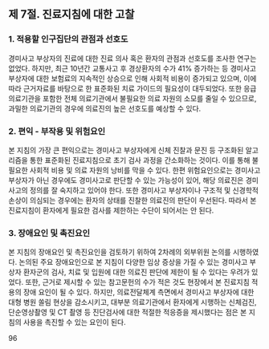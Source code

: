 ## 제 7절. 진료지침에 대한 고찰

### 1. 적용할 인구집단의 관점과 선호도
경미사고 부상자의 진료에 대한 진료 의사 혹은 환자의 관점과 선호도를 조사한 연구는 없었다. 하지만, 최근 10년간 교통사고 후 경상환자의 수가 41% 증가하는 등 경미사고 부상자에 대한 보험료의 지속적인 상승으로 인해 사회적 비용이 증가되고 있으며, 이에 따라 근거자료를 바탕으로 한 표준화된 치료 가이드의 필요성이 대두되었다. 또한 응급의료기관을 포함한 전체 의료기관에서 불필요한 의료 자원의 소모를 줄일 수 있으므로, 과밀한 의료기관의 경우에 의료진의 높은 선호도를 예상할 수 있다.

### 2. 편익 - 부작용 및 위험요인
본 지침의 가장 큰 편익으로는 경미사고 부상자에게 신체 진찰과 문진 등 구조화된 알고리즘을 통한 표준화된 진료지침으로 초기 검사 과정을 간소화하는 것이다. 이를 통해 불필요한 사회적 비용 및 의료 자원의 낭비를 막을 수 있다. 한편 위험요인으로는 경미사고 부상자가 아닌 경우에도 경미사고로 판단할 수 있는 가능성이 있어, 해당 의료진은 경미사고의 정의를 잘 숙지하고 있어야 한다. 또한 경미사고 부상자이나 구조적 및 신경학적 손상이 의심되는 경우에는 환자의 상태를 진찰한 의료진의 판단이 우선된다. 따라서 본 진료지침이 환자에게 필요한 검사를 제한하는 수단이 되어서는 안 된다.

### 3. 장애요인 및 촉진요인
본 지침의 장애요인 및 촉진요인을 검토하기 위하여 2차례의 외부위원 논의를 시행하였다. 논의된 주요 장애요인으로 본 지침이 다양한 임상 증상을 가질 수 있는 경미사고 부상자 환자군의 검사, 치료 및 입원에 대한 의료진 판단에 제한이 될 수 있다는 우려가 있었다. 또한, 근거로 제시할 수 있는 참고문헌의 수가 적은 것도 현장에서 본 진료지침 적용의 장애 요인이 될 수 있다. 하지만, 의료전달체계 측면에서 경미사고 부상자에 대한 대형 병원 쏠림 현상을 감소시키고, 대부분 의료기관에서 환자에게 시행하는 신체검진, 단순영상촬영 및 CT 촬영 등 진단검사에 대한 적절한 적응증을 제시했다는 점은 본 지침의 사용을 촉진할 수 있는 요인이 된다.

<PAGE>96